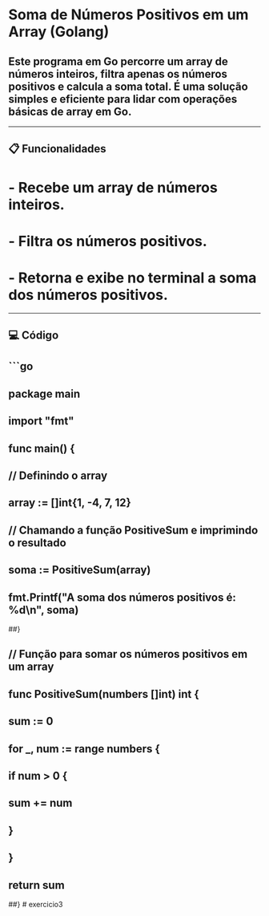 # Soma de Números Positivos em um Array (Golang)

## Este programa em Go percorre um array de números inteiros, filtra apenas os números positivos e calcula a soma total. É uma solução simples e eficiente para lidar com operações básicas de array em Go.

---

## 📋 Funcionalidades

# - Recebe um array de números inteiros.
# - Filtra os números positivos.
# - Retorna e exibe no terminal a soma dos números positivos.

---

## 💻 Código

## ```go
## package main

## import "fmt"

## func main() {
##	// Definindo o array
##	array := []int{1, -4, 7, 12}
	
##	// Chamando a função PositiveSum e imprimindo o resultado
##	soma := PositiveSum(array)
##	fmt.Printf("A soma dos números positivos é: %d\n", soma)
##}

## // Função para somar os números positivos em um array
## func PositiveSum(numbers []int) int {
##	sum := 0
##	for _, num := range numbers {
## 		if num > 0 {
##			sum += num
##		}
##	}
##	return sum
##}
#   e x e r c i c i o 3 
 
 
